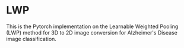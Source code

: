 # LWP
This is the Pytorch implementation on the Learnable Weighted Pooling (LWP) method for 3D to 2D image conversion for Alzheimer's Disease image classification.

